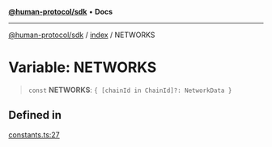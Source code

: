 [**@human-protocol/sdk**](../../README.md) • **Docs**

***

[@human-protocol/sdk](../../modules.md) / [index](../README.md) / NETWORKS

# Variable: NETWORKS

> `const` **NETWORKS**: `{ [chainId in ChainId]?: NetworkData }`

## Defined in

[constants.ts:27](https://github.com/humanprotocol/human-protocol/blob/0de84fbe0e3df6d9c9e1e985a33c1467fa40ea55/packages/sdk/typescript/human-protocol-sdk/src/constants.ts#L27)
